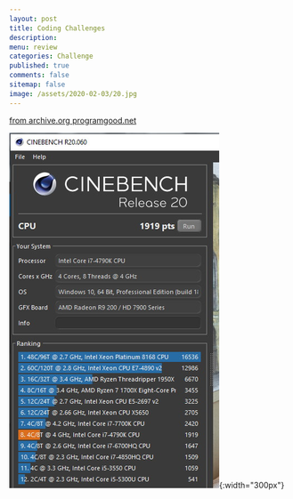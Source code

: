 ```yaml
---
layout: post
title: Coding Challenges 
description: 
menu: review
categories: Challenge
published: true 
comments: false     
sitemap: false
image: /assets/2020-02-03/20.jpg
---
```


[from archive.org programgood.net](https://web.archive.org/web/20170630233329/http://www.programgood.net/CategoryView,category,CodingChallenge.aspx)

![alt text](/assets/2020-02-03/20.jpg "My desktop"){:width="300px"}  

